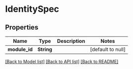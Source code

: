 # IdentitySpec

## Properties
Name | Type | Description | Notes
------------ | ------------- | ------------- | -------------
**module_id** | **String** |  | [default to null]

[[Back to Model list]](../README.md#documentation-for-models) [[Back to API list]](../README.md#documentation-for-api-endpoints) [[Back to README]](../README.md)


